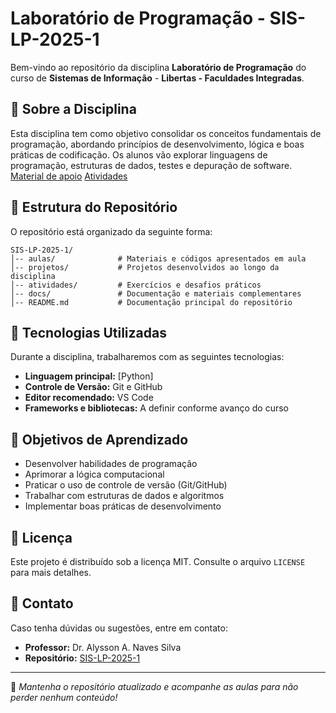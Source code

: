 # Laboratório de Programação - SIS-LP-2025-1

Bem-vindo ao repositório da disciplina **Laboratório de Programação** do curso de **Sistemas de Informação** - **Libertas - Faculdades Integradas**.

## 📌 Sobre a Disciplina
Esta disciplina tem como objetivo consolidar os conceitos fundamentais de programação, abordando princípios de desenvolvimento, lógica e boas práticas de codificação. Os alunos vão explorar linguagens de programação, estruturas de dados, testes e depuração de software.
[Material de apoio](https://drive.google.com/drive/folders/1FyMHmR8-VbQbgHoTZVYU-ycmGz_iGgvP?usp=drive_link)
[Atividades](https://drive.google.com/drive/folders/1RF2Z7kB-OdPFvq8LB9SnK-IEP8Bxrwrh?usp=drive_link)

## 📁 Estrutura do Repositório
O repositório está organizado da seguinte forma:

```
SIS-LP-2025-1/
│-- aulas/              # Materiais e códigos apresentados em aula
│-- projetos/           # Projetos desenvolvidos ao longo da disciplina
│-- atividades/         # Exercícios e desafios práticos
│-- docs/               # Documentação e materiais complementares
│-- README.md           # Documentação principal do repositório
```

## 🚀 Tecnologias Utilizadas
Durante a disciplina, trabalharemos com as seguintes tecnologias:
- **Linguagem principal:** [Python]
- **Controle de Versão:** Git e GitHub
- **Editor recomendado:** VS Code 
- **Frameworks e bibliotecas:** A definir conforme avanço do curso

## 🎯 Objetivos de Aprendizado
- Desenvolver habilidades de programação
- Aprimorar a lógica computacional
- Praticar o uso de controle de versão (Git/GitHub)
- Trabalhar com estruturas de dados e algoritmos
- Implementar boas práticas de desenvolvimento

## 📄 Licença
Este projeto é distribuído sob a licença MIT. Consulte o arquivo `LICENSE` para mais detalhes.

## 📩 Contato
Caso tenha dúvidas ou sugestões, entre em contato:
- **Professor:** Dr. Alysson A. Naves Silva
- **Repositório:** [SIS-LP-2025-1](https://github.com/anaves/SIS-LP-2025-1)

---
📢 *Mantenha o repositório atualizado e acompanhe as aulas para não perder nenhum conteúdo!*

